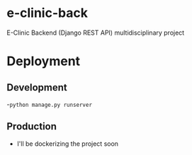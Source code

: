 # e-clinic-back
E-Clinic Backend (Django REST API) multidisciplinary project


# Deployment

## Development
  -`python manage.py runserver`
  
## Production
  - I'll be dockerizing the project soon
